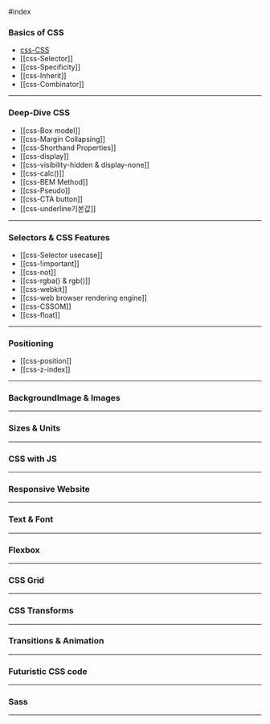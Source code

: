 #index 
### Basics of CSS
- [css-CSS](../Development/CSS/css-CSS.md)
- [[css-Selector]]
- [[css-Specificity]]
- [[css-Inherit]]
- [[css-Combinator]]
---
### Deep-Dive CSS
- [[css-Box model]]
- [[css-Margin Collapsing]]
- [[css-Shorthand Properties]]
- [[css-display]]
- [[css-visibility-hidden & display-none]]
- [[css-calc()]]
- [[css-BEM Method]]
- [[css-Pseudo]]
- [[css-CTA button]]
- [[css-underline기본값]]
---
### Selectors & CSS Features
- [[css-Selector usecase]]
- [[css-!important]]
- [[css-not]]
- [[css-rgba() & rgb()]]
- [[css-webkit]]
- [[css-web browser rendering engine]]
- [[css-CSSOM]]
- [[css-float]]
---
### Positioning
- [[css-position]]
- [[css-z-index]]
---
### BackgroundImage & Images
---
### Sizes & Units
---
### CSS with JS
---
### Responsive Website
---
### Text & Font
---
### Flexbox
---
### CSS Grid
---
### CSS Transforms
---
### Transitions & Animation
---
### Futuristic CSS code
---
### Sass
---
